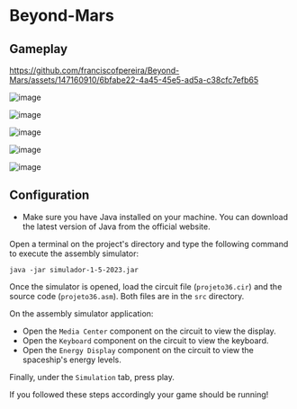 # Beyond-Mars

## Gameplay

https://github.com/franciscofpereira/Beyond-Mars/assets/147160910/6bfabe22-4a45-45e5-ad5a-c38cfc7efb65

![image](https://github.com/franciscofpereira/Beyond-Mars/assets/147160910/39b8943e-77f8-47ba-b74d-10ed3ba5b214)

![image](https://github.com/franciscofpereira/Beyond-Mars/assets/147160910/0d3c1c95-c980-4158-a0f7-bd6756a0ad78)

![image](https://github.com/franciscofpereira/Beyond-Mars/assets/147160910/f6881123-b888-4086-b743-d1db88ecad6b)

![image](https://github.com/franciscofpereira/Beyond-Mars/assets/147160910/c49724f8-4354-4fe4-90fa-df14f8f9c415)

![image](https://github.com/franciscofpereira/Beyond-Mars/assets/147160910/d88066c7-c39b-4ae3-bbf5-72338cd6b299)


## Configuration

- Make sure you have Java installed on your machine. You can download the latest version of Java from the official website.

Open a terminal on the project's directory and type the following command to execute the assembly simulator:
```text
java -jar simulador-1-5-2023.jar
```
Once the simulator is opened, load the circuit file (`projeto36.cir`) and the source code (`projeto36.asm`). Both files are in the `src` directory.

On the assembly simulator application:

 - Open the `Media Center` component on the circuit to view the display.
 - Open the `Keyboard` component on the circuit to view the keyboard. 
 - Open the `Energy Display` component on the circuit to view the spaceship's energy levels. 

Finally, under the `Simulation` tab, press play.

If you followed these steps accordingly your game should be running!



